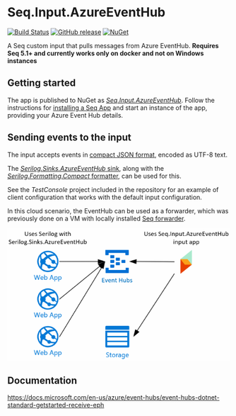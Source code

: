 # Seq.Input.AzureEventHub

[![Build Status](https://dev.azure.com/hinnipipe/Github%20Pipeline/_apis/build/status/Hinni.Seq.Input.AzureEventHub?branchName=master)](https://dev.azure.com/hinnipipe/Github%20Pipeline/_build/latest?definitionId=4&branchName=master)
[![GitHub release](https://img.shields.io/github/release/Hinni/Seq.Input.AzureEventHub.svg)](https://github.com/Hinni/Seq.Input.AzureEventHub/releases)
[![NuGet](https://img.shields.io/nuget/v/Seq.Input.AzureEventHub.svg)](https://www.nuget.org/packages/Seq.Input.AzureEventHub/)

A Seq custom input that pulls messages from Azure EventHub. **Requires Seq 5.1+ and currently works only on docker and not on Windows instances**

## Getting started

The app is published to NuGet as [_Seq.Input.AzureEventHub_](https://nuget.org/packages/Seq.Input.AzureEventHub). Follow the instructions for [installing a Seq App](https://docs.getseq.net/docs/installing-seq-apps) and start an instance of the app, providing your Azure Event Hub details.

## Sending events to the input

The input accepts events in [compact JSON format](https://github.com/serilog/serilog-formatting-compact#format-details), encoded as UTF-8 text.

The [_Serilog.Sinks.AzureEventHub_ sink](https://github.com/serilog/serilog-sinks-azureeventhub), along with the [_Serilog.Formatting.Compact_ formatter](https://github.com/serilog/serilog-formatting-compact), can be used for this.

See the _TestConsole_ project included in the repository for an example of client configuration that works with the default input configuration.

In this cloud scenario, the EventHub can be used as a forwarder, which was previously done on a VM with locally installed [Seq forwarder](https://github.com/datalust/seq-forwarder).

![How to use](/img/HowToUse.png)

## Documentation

https://docs.microsoft.com/en-us/azure/event-hubs/event-hubs-dotnet-standard-getstarted-receive-eph